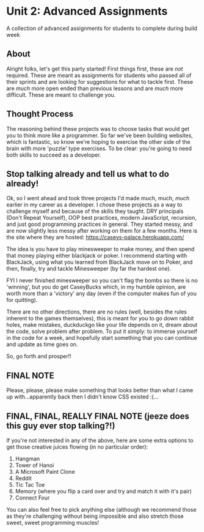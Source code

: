 # Unit 2: Advanced Assignments
A collection of advanced assignments for students to complete during build week

## About
Alright folks, let's get this party started! First things first, these are *not* required. These are meant as assignments for students who passed all of their sprints and are looking for suggestions for what to tackle first. These are *much* more open ended than previous lessons and are *much* more difficult. These are meant to challenge you.

## Thought Process
The reasoning behind these projects was to choose tasks that would get you to think more like a programmer. So far we've been building websites, which is fantastic, so know we're hoping to exercise the other side of the brain with more 'puzzle' type exercises. To be clear: you're going to need both skills to succeed as a developer.

## Stop talking already and tell us what to do already!
Ok, so I went ahead and took three projects I'd made much, much, *much* earlier in my career as a developer. I chose these projects as a way to challenge myself and because of the skills they taught. DRY principals (Don't Repeat Yourself), OOP best practices, modern JavaScript, recursion, and just good programming practices in general. They started messy, and are now slightly less messy after working on them for a few months. Here is the site where they are hosted: https://caseys-palace.herokuapp.com/

The idea is you have to play minesweeper to make money, and then spend that money playing either blackjack or poker. I recommend starting with BlackJack, using what you learned from BlackJack move on to Poker, and then, finally, try and tackle Minesweeper (by far the hardest one).

FYI I never finished minesweeper so you can't flag the bombs so there is no 'winning', but you do get CaseyBucks which, in my humble opinion, are worth more than a 'victory' any day (even if the computer makes fun of you for quitting).

There are no other directions, there are no rules (well, besides the rules inherent to the games themselves), this is meant for you to go down rabbit holes, make mistakes, duckduckgo like your life depends on it, dream about the code, solve problem after problem. To put it simply: to immerse yourself in the code for a week, and hopefully start something that you can continue and update as time goes on.

So, go forth and prosper!! 

## FINAL NOTE
Please, please, please make something that looks better than what I came up with...apparently back then I didn't know CSS existed :(...

## FINAL, FINAL, REALLY FINAL NOTE (jeeze does this guy ever stop talking?!)
If you're not interested in any of the above, here are some extra options to get those creative juices flowing (in no particular order):

1. Hangman
2. Tower of Hanoi
3. A Microsoft Paint Clone
4. Reddit
5. Tic Tac Toe
6. Memory (where you flip a card over and try and match it with it's pair)
7. Connect Four

You can also feel free to pick anything else (although we recommend those as they're challenging without being impossible and also stretch those sweet, sweet programming muscles!

